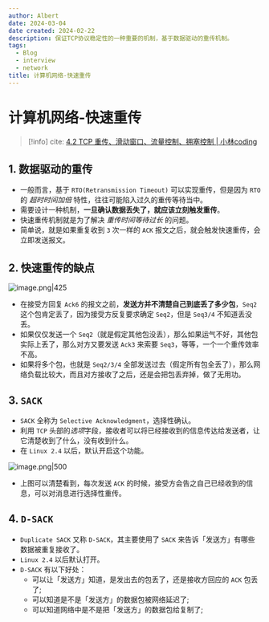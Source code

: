 ```yaml
---
author: Albert
date: 2024-03-04
date created: 2024-02-22
description: 保证TCP协议稳定性的一种重要的机制，基于数据驱动的重传机制。
tags:
  - Blog
  - interview
  - network
title: 计算机网络-快速重传
---
```


# 计算机网络-快速重传

> [!info]
> cite: [4.2 TCP 重传、滑动窗口、流量控制、拥塞控制 | 小林coding](https://xiaolincoding.com/network/3_tcp/tcp_feature.html#%E5%BF%AB%E9%80%9F%E9%87%8D%E4%BC%A0)

## 1. 数据驱动的重传

- 一般而言，基于 `RTO(Retransmission Timeout)` 可以实现重传，但是因为 `RTO` 的 _超时时间加倍_ 特性，往往可能陷入过久的重传等待当中。
- 需要设计一种机制，**一旦确认数据丢失了，就应该立刻触发重传**。
- 快速重传机制就是为了解决 _重传时间等待过长_ 的问题。
- 简单说，就是如果重复收到 `3` 次一样的 `ACK` 报文之后，就会触发快速重传，会立即发送报文。

## 2. 快速重传的缺点

![image.png|425](https://img-20221128.oss-cn-shanghai.aliyuncs.com/img-2023-05/20240222234243.png)

- 在接受方回复 `Ack6` 的报文之前，**发送方并不清楚自己到底丢了多少包**，`Seq2` 这个包肯定丢了，因为接受方反复要求确定 `Seq2`，但是 `Seq3/4` 不知道丢没丢。
- 如果仅仅发送一个 `Seq2`（就是假定其他包没丢），那么如果运气不好，其他包实际上丢了，那么对方又要发送 `Ack3` 来索要 `Seq3`，等等，一个一个重传效率不高。
- 如果将多个包，也就是 `Seq2/3/4` 全部发送过去（假定所有包全丢了），那么网络负载比较大，而且对方接收了之后，还是会把包丢弃掉，做了无用功。

## 3. `SACK`

- `SACK` 全称为 `Selective Acknowledgment`，选择性确认。
- 利用 `TCP` 头部的*选项*字段，接收者可以将已经接收到的信息传达给发送者，让它清楚收到了什么，没有收到什么。
- 在 `Linux 2.4` 以后，默认开启这个功能。

![image.png|500](https://img-20221128.oss-cn-shanghai.aliyuncs.com/img-2023-05/20240222235502.png)

- 上图可以清楚看到，每次发送 `ACK` 的时候，接受方会告之自己已经收到的信息，可以对消息进行选择性重传。

## 4. `D-SACK`

- `Duplicate SACK` 又称 `D-SACK`，其主要使用了 `SACK` 来告诉「发送方」有哪些数据被重复接收了。
- `Linux 2.4` 以后默认打开。
- `D-SACK` 有以下好处：
  - 可以让「发送方」知道，是发出去的包丢了，还是接收方回应的 `ACK` 包丢了;
  - 可以知道是不是「发送方」的数据包被网络延迟了;
  - 可以知道网络中是不是把「发送方」的数据包给复制了;
